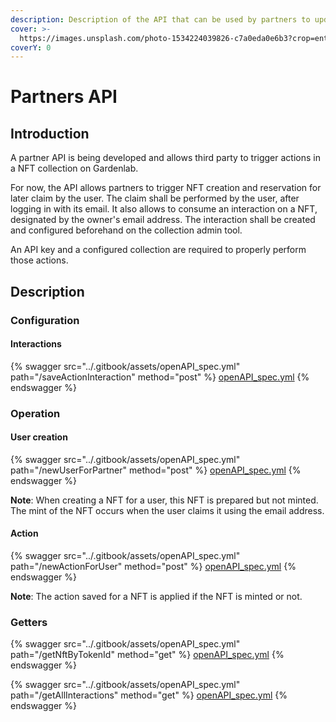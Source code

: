 ```yaml
---
description: Description of the API that can be used by partners to update the NFT
cover: >-
  https://images.unsplash.com/photo-1534224039826-c7a0eda0e6b3?crop=entropy&cs=srgb&fm=jpg&ixid=M3wxOTcwMjR8MHwxfHNlYXJjaHwyfHxjb25uZWN0aW9ufGVufDB8fHx8MTY4ODIzODgxOHww&ixlib=rb-4.0.3&q=85
coverY: 0
---
```


# Partners API

## Introduction

A partner API is being developed and allows third party to trigger actions in a NFT collection on Gardenlab.&#x20;

For now, the API allows partners to trigger NFT creation and reservation for later claim by the user. The claim shall be performed by the user, after logging in with its email. It also allows to consume an interaction on a NFT, designated by the owner's email address. The interaction shall be created and configured beforehand on the collection admin tool.

An API key and a configured collection are required to properly perform those actions.

## Description

### Configuration

#### Interactions

{% swagger src="../.gitbook/assets/openAPI_spec.yml" path="/saveActionInteraction" method="post" %}
[openAPI_spec.yml](../.gitbook/assets/openAPI_spec.yml)
{% endswagger %}

### Operation

#### User creation

{% swagger src="../.gitbook/assets/openAPI_spec.yml" path="/newUserForPartner" method="post" %}
[openAPI_spec.yml](../.gitbook/assets/openAPI_spec.yml)
{% endswagger %}

**Note**: When creating a NFT for a user, this NFT is prepared but not minted. The mint of the NFT occurs when the user claims it using the email address.

#### Action

{% swagger src="../.gitbook/assets/openAPI_spec.yml" path="/newActionForUser" method="post" %}
[openAPI_spec.yml](../.gitbook/assets/openAPI_spec.yml)
{% endswagger %}

**Note**: The action saved for a NFT is applied if the NFT is minted or not.

### Getters

{% swagger src="../.gitbook/assets/openAPI_spec.yml" path="/getNftByTokenId" method="get" %}
[openAPI_spec.yml](../.gitbook/assets/openAPI_spec.yml)
{% endswagger %}

{% swagger src="../.gitbook/assets/openAPI_spec.yml" path="/getAllInteractions" method="get" %}
[openAPI_spec.yml](../.gitbook/assets/openAPI_spec.yml)
{% endswagger %}
